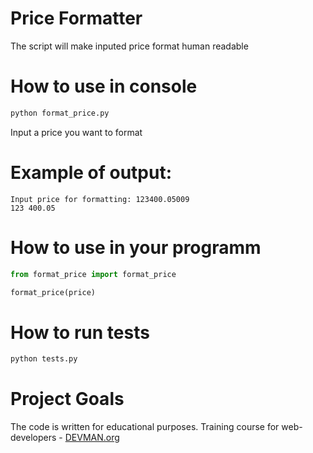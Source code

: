 # Price Formatter

The script will make inputed price format human readable

# How to use in console

``` python
python format_price.py
```
Input a price you want to format

# Example of output:
```
Input price for formatting: 123400.05009
123 400.05
```

# How to use in your programm
``` python
from format_price import format_price

format_price(price)
```

# How to run tests
```python
python tests.py
```

# Project Goals

The code is written for educational purposes. Training course for web-developers - [DEVMAN.org](https://devman.org)
